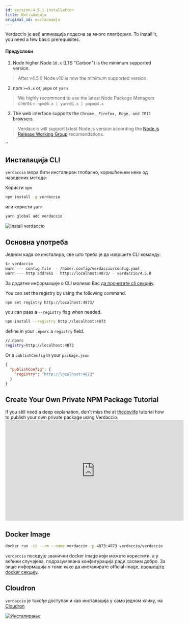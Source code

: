 ```yaml
---
id: version-4.5.1-installation
title: Инсталација
original_id: инсталација
---
```


Verdaccio је веб апликација подесна за многе платформе. To install it, you need a few basic prerequisites.

#### Предуслови

1. Node higher Node `10.x` (LTS "Carbon") is the minimum supported version.

> After v4.5.0 Node v10 is now the minimum supported version.

2. npm `>=5.x` or, `pnpm` or `yarn`

  > We highly recommend to use the latest Node Package Managers clients `> npm@6.x | yarn@1.x | pnpm@4.x`
3. The web interface supports the `Chrome, Firefox, Edge, and IE11` browsers.

> Verdaccio will support latest Node.js version according the [Node.js Release Working Group](https://github.com/nodejs/Release) recomendations.

<div id="codefund">''</div>

## Инсталација CLI

`verdaccio` мора бити инсталиран глобално, коришћењем неке од наведених метода:

Користи `npm`

```bash
npm install -g verdaccio
```
или користи `yarn`

```bash
yarn global add verdaccio
```

![install verdaccio](assets/install_verdaccio.gif)


## Основна употреба

Једном када се инсталира, све што треба је да извршите CLI команду:

```bash
$> verdaccio
warn --- config file  - /home/.config/verdaccio/config.yaml
warn --- http address - http://localhost:4873/ - verdaccio/4.5.0
```

За додатне информације о CLI молимо Вас [да прочитате cli секцију](cli.md).

You can set the registry by using the following command.

```bash
npm set registry http://localhost:4873/
```

you can pass a `--registry` flag when needed.

```bash
npm install --registry http://localhost:4873
```

define in your `.npmrc` a `registry` field.

```bash
//.npmrc
registry=http://localhost:4873
```

Or a `publishConfig` in your `package.json`

```json
{
  "publishConfig": {
    "registry": "http://localhost:4873"
  }
}
```

## Create Your Own Private NPM Package Tutorial

If you still need a deep explanation, don't miss the at [thedevlife](https://mybiolink.co/thedevlife) tutorial how to publish your own private package using Verdaccio.  <iframe width="560" height="315" src="https://www.youtube.com/embed/Co0RwdpEsag" frameborder="0" allow="accelerometer; autoplay; encrypted-media; gyroscope; picture-in-picture" allowfullscreen mark="crwd-mark"></iframe>

## Docker Image

```bash
docker run -it --rm --name verdaccio -p 4873:4873 verdaccio/verdaccio
```

`verdaccio` поседује званични docker image који можете користити, а у већини случајева, подразумевана конфигурација ради сасвим добро. За више информација о томе како да инсталирате official image, [прочитајте docker секцију](docker.md).

## Cloudron

`verdaccio` је такође доступан и као инсталација у само једном клику, на [Cloudron](https://cloudron.io)

[![Инсталирање](https://cloudron.io/img/button.svg)](https://cloudron.io/button.html?app=org.eggertsson.verdaccio)

